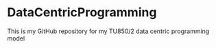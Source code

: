 # DataCentricProgramming
This is my GitHub repository for my TU850/2 data centric programming model

